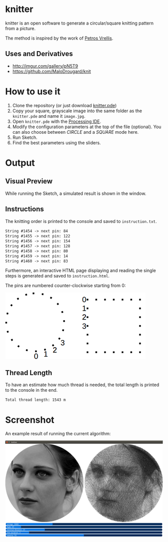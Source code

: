 # knitter

knitter is an open software to generate a circular/square knitting pattern from a picture.
 
The method is inspired by the work of [Petros Vrellis](http://artof01.com/vrellis/works/knit.html).

## Uses and Derivatives

* http://imgur.com/gallery/pN5T9
* https://github.com/MaloDrougard/knit

# How to use it

1. Clone the repository (or just download [knitter.pde](https://raw.githubusercontent.com/christiansiegel/knitter/master/knitter.pde))
2. Copy your square, grayscale image into the same folder as the `knitter.pde` and name it `image.jpg`.
3. Open `knitter.pde` with the [Processing IDE](https://processing.org/).
4. Modify the configuration parameters at the top of the file (optional). You can also choose between *CIRCLE* and a *SQUARE* mode here.
5. Run Sketch.
6. Find the best parameters using the sliders.

# Output

## Visual Preview

While running the Sketch, a simulated result is shown in the window.

## Instructions

The knitting order is printed to the console and saved to `instruction.txt`. 

```
String #1454 -> next pin: 84
String #1455 -> next pin: 122
String #1456 -> next pin: 154
String #1457 -> next pin: 128
String #1458 -> next pin: 80
String #1459 -> next pin: 14
String #1460 -> next pin: 83
```

Furthermore, an interactive HTML page displaying and reading the single steps is generated and saved to `instruction.html`.

The pins are numbered counter-clockwise starting from 0:

![Numbering](doc/numbering.png "Numbering")

## Thread Length

To have an estimate how much thread is needed, the total length is printed to the console in the end.

```
Total thread length: 1543 m
```

# Screenshot

An example result of running the current algorithm: 

![Example](doc/example.png "Example")
